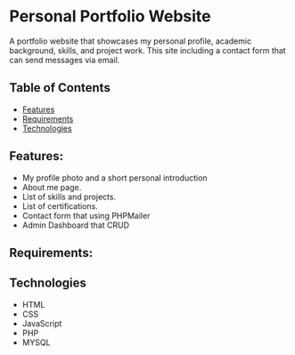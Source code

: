 # Personal Portfolio Website

A portfolio website that showcases my personal profile, academic background, skills, and
project work. This site including a contact form that can send messages via email. 

## Table of Contents
- [Features](#features)
- [Requirements](#requirements)
- [Technologies](#Technologies)

## Features:
- My profile photo and a short personal introduction
- About me page.
- List of skills and projects.
- List of certifications.
- Contact form that using PHPMailer
- Admin Dashboard that CRUD

## Requirements:

## Technologies
- HTML
- CSS
- JavaScript
- PHP
- MYSQL

